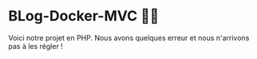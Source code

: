 # BLog-Docker-MVC 👨‍💻

Voici notre projet en PHP. Nous avons quelques erreur et nous n'arrivons pas à les régler !
